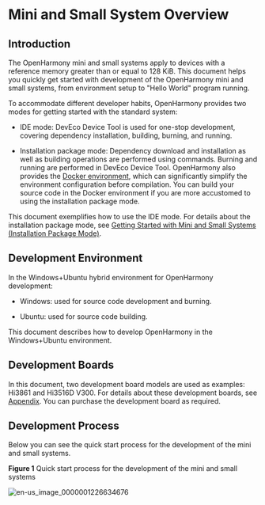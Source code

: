 # Mini and Small System Overview


## Introduction

The OpenHarmony mini and small systems apply to devices with a reference memory greater than or equal to 128 KiB. This document helps you quickly get started with development of the OpenHarmony mini and small systems, from environment setup to "Hello World" program running.

To accommodate different developer habits, OpenHarmony provides two modes for getting started with the standard system:

- IDE mode: DevEco Device Tool is used for one-stop development, covering dependency installation, building, burning, and running.

- Installation package mode: Dependency download and installation as well as building operations are performed using commands. Burning and running are performed in DevEco Device Tool.
  OpenHarmony also provides the [Docker environment](../get-code/gettools-acquire.md), which can significantly simplify the environment configuration before compilation. You can build your source code in the Docker environment if you are more accustomed to using the installation package mode.

This document exemplifies how to use the IDE mode. For details about the installation package mode, see [Getting Started with Mini and Small Systems (Installation Package Mode)](../quick-start/quickstart-lite-overview.md).


## Development Environment

In the Windows+Ubuntu hybrid environment for OpenHarmony development:

- Windows: used for source code development and burning.

- Ubuntu: used for source code building.

This document describes how to develop OpenHarmony in the Windows+Ubuntu environment.


## Development Boards

In this document, two development board models are used as examples: Hi3861 and Hi3516D V300. For details about these development boards, see [Appendix](../quick-start/quickstart-ide-lite-introduction-hi3861.md). You can purchase the development board as required.


## Development Process

Below you can see the quick start process for the development of the mini and small systems.

  **Figure 1** Quick start process for the development of the mini and small systems

  ![en-us_image_0000001226634676](figures/en-us_image_0000001226634676.png)
